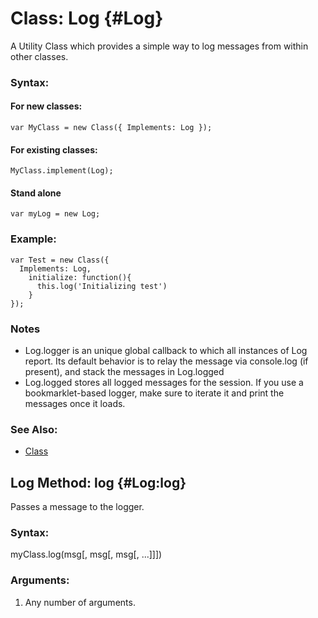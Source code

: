 Class: Log {#Log}
=================

A Utility Class which provides a simple way to log messages from within other classes.

### Syntax:

#### For new classes:

	var MyClass = new Class({ Implements: Log });

#### For existing classes:

	MyClass.implement(Log);

#### Stand alone

	var myLog = new Log;
	
### Example:

	var Test = new Class({
	  Implements: Log,
		initialize: function(){
		  this.log('Initializing test')
		}
	});
	
### Notes

- Log.logger is an unique global callback to which all instances of Log report. Its default behavior is to relay the message via console.log (if present), and stack the messages in Log.logged
- Log.logged stores all logged messages for the session. If you use a bookmarklet-based logger, make sure to iterate it and print the messages once it loads.

### See Also:

- [Class][]

Log Method: log {#Log:log}
---------------------------

Passes a message to the logger.

### Syntax:
  
  myClass.log(msg[, msg[, msg[, ...]]])
  
### Arguments:

  1. Any number of arguments.

[Class]: /Class/Class